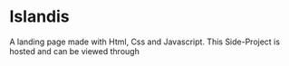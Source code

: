 # Islandis

A landing page made with Html, Css and Javascript.
This Side-Project is hosted and can be viewed through 
